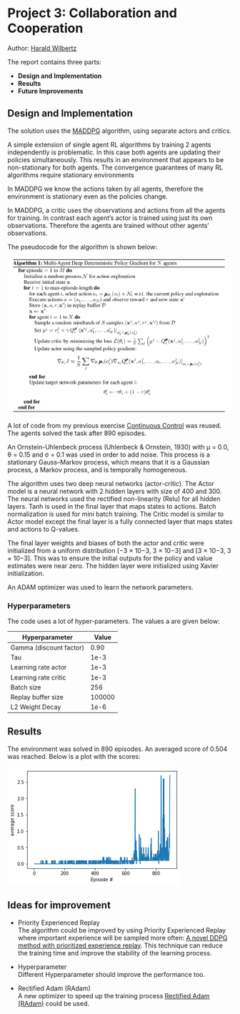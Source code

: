 # Project 3: Collaboration and Cooperation

Author: [Harald Wilbertz](http://github.com/wilbertz) 

The report contains three parts:

- **Design and Implementation**
- **Results**
- **Future Improvements** 

## Design and Implementation

The solution uses the [MADDPG](https://arxiv.org/pdf/1706.02275.pdf) algorithm, using separate actors and critics. 

A simple extension of single agent RL algorithms by training 2 agents independently is problematic. In this case both 
agents are updating their policies simultaneously. This results in an environment that appears to be non-stationary for 
both agents. The convergence guarantees of many RL algorithms require stationary environments

In MADDPG we know the actions taken by all agents, therefore the environment is stationary even as the policies change.

In MADDPG, a critic uses the observations and actions from all the agents for training. In contrast each agent’s 
actor is trained using just its own observations. Therefore the agents are trained without other agents’ observations.

The pseudocode for the algorithm is shown below:

![MADDPG](images/MADDPG.png)

A lot of code from my previous exercise [Continuous Control](http://github.com/wilbertz/Continuous-Control) was reused.
The agents solved the task after 890 episodes.
 
An Ornstein-Uhlenbeck process (Uhlenbeck & Ornstein, 1930) with &mu; = 0.0, &theta; = 0.15 and &sigma; = 0.1 was used in order to add noise.
This process is a stationary Gauss–Markov process, which means that it is a Gaussian process, a Markov process, and is temporally homogeneous.

The algorithm uses two deep neural networks (actor-critic).
The Actor model is a neural network with 2 hidden layers with size of 400 and 300. The
neural networks used the rectified non-linearity (Relu) for all hidden layers.
Tanh is used in the final layer that maps states to actions. Batch normalization is used for mini batch training.
The Critic model is similar to Actor model except the final layer is a fully connected layer that maps states and 
actions to Q-values.

The final layer weights and biases of both the actor and critic
were initialized from a uniform distribution [−3 × 10−3, 3 × 10−3] and [3 × 10−3, 3 × 10−3]. 
This was to ensure the initial outputs for the policy and value estimates were near zero. The hidden layer were 
initialized using Xavier initialization.

An ADAM optimizer was used to learn the network parameters.

### Hyperparameters

  The code uses a lot of hyper-parameters. The values a are given below:

  | Hyperparameter                      | Value   |
  | ----------------------------------- | ------- |
  | Gamma (discount factor)             | 0.90    |
  | Tau                                 | 1e-3    |
  | Learning rate actor                 | 1e-3    |
  | Learning rate critic                | 1e-3    |
  | Batch size                          | 256     |
  | Replay buffer size                  | 100000  |
  | L2 Weight Decay                     | 1e-6    |

## Results

The environment was solved in 890 episodes. An averaged score of 0.504 was reached. 
Below is a plot with the scores:

![scores](images/scores_plot.png)


## Ideas for improvement

- Priority Experienced Replay  
The algorithm could be improved by using Priority Experienced Replay where important experience will be sampled more often:
[A novel DDPG method with prioritized experience replay](https://www.semanticscholar.org/paper/A-novel-DDPG-method-with-prioritized-experience-Hou-Liu/027d002d205e49989d734603ff0c2f7cbfa6b6dd).
This technique can reduce the training time and improve the stability of the learning process.

- Hyperparameter  
Different Hyperparameter should improve the performance too.

- Rectified Adam (RAdam)  
A new optimizer to speed up the training process 
[Rectified Adam (RAdam)](https://medium.com/@lessw/new-state-of-the-art-ai-optimizer-rectified-adam-radam-5d854730807b) could be used. 
